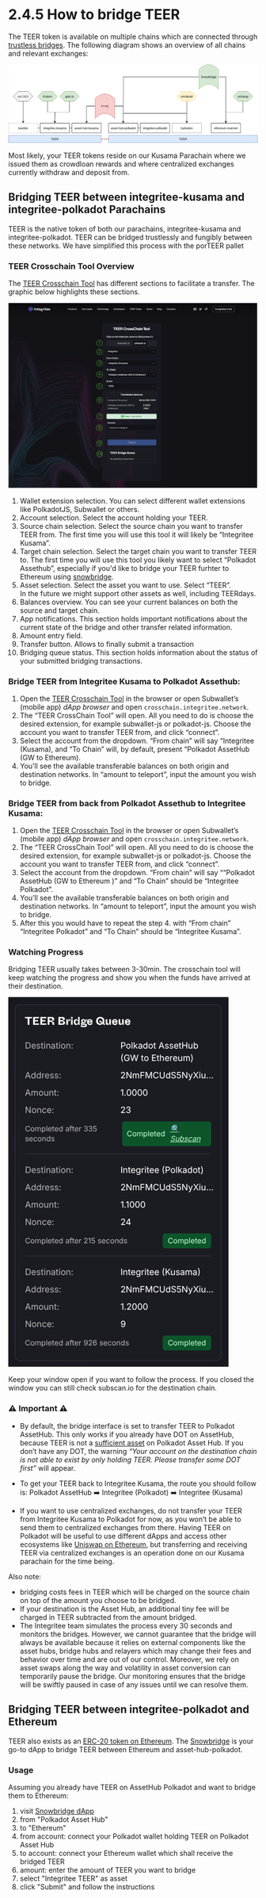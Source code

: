 # 2.4.5 How to bridge TEER

The TEER token is available on multiple chains which are connected through [trustless bridges](https://polkadot.com/get-started/bridges/). The following diagram shows an overview of all chains and relevant exchanges:

![TEER Bridge Overview](../../.gitbook/assets/TEER-bridge-overview.drawio.svg)

Most likely, your TEER tokens reside on our Kusama Parachain where we issued them as crowdloan rewards and where centralized exchanges currently withdraw and deposit from.

## Bridging TEER between integritee-kusama and integritee-polkadot Parachains

TEER is the native token of both our parachains, integritee-kusama and integritee-polkadot. TEER can be bridged trustlessly and fungibly between these networks. We have simplified this process with the porTEER pallet

### TEER Crosschain Tool Overview

The [TEER Crosschain Tool](https://crosschain.integritee.network) has different sections to facilitate a transfer.
The graphic below highlights these sections.

![TEER Crosschain tool](../../.gitbook/assets/TEER-crosschain-tool.png)

1. Wallet extension selection. 
   You can select different wallet extensions like PolkadotJS, Subwallet or others.
2. Account selection. 
   Select the account holding your TEER.
3. Source chain selection. 
   Select the source chain you want to transfer TEER from.  The first time you will use this tool it will likely be “Integritee Kusama”.
4. Target chain selection. 
   Select the target chain you want to transfer TEER to. The first time you will use this tool you likely want to select “Polkadot Assethub”, especially if you'd like to bridge your TEER furhter to Ethereum using [snowbridge](https://app.snowbridge.network).
5. Asset selection. 
   Select the asset you want to use. Select “TEER”.  
   In the future we might support other assets as well, including TEERdays.
6. Balances overview. 
   You can see your current balances on both the source and target chain.
7. App notifications. 
   This section holds important notifications about the current state of the bridge and other transfer related information.
8. Amount entry field.
9. Transfer button. 
   Allows to finally submit a transaction
10. Bridging queue status. 
    This section holds information about the status of your submitted bridging transactions.

### Bridge TEER from Integritee Kusama to Polkadot Assethub:

1.	Open the [TEER Crosschain Tool](https://crosschain.integritee.network) in the browser or open Subwallet’s (mobile app) *dApp browser* and open `crosschain.integritee.network`.
2.	The “TEER CrossChain Tool” will open. All you need to do is choose the desired extension, for example subwallet-js or polkadot-js. Choose the account you want to transfer TEER from, and click “connect”.
3.	Select the account from the dropdown. “From chain” will say “Integritee (Kusama), and “To Chain” will, by default, present “Polkadot AssetHub (GW to Ethereum).
4.	You’ll see the available transferable balances on both origin and destination networks. In “amount to teleport”, input the amount you wish to bridge.

### Bridge TEER from back from Polkadot Assethub to Integritee Kusama:

1.	Open the [TEER Crosschain Tool](https://crosschain.integritee.network) in the browser or open Subwallet’s (mobile app) *dApp browser* and open `crosschain.integritee.network`.
2.	The “TEER CrossChain Tool” will open. All you need to do is choose the desired extension, for example subwallet-js or polkadot-js. Choose the account you want to transfer TEER from, and click “connect”.
3.	Select the account from the dropdown. “From chain” will say ““Polkadot AssetHub (GW to Ethereum )” and “To Chain” should be “Integritee Polkadot”.
4.	You’ll see the available transferable balances on both origin and destination networks. In “amount to teleport”, input the amount you wish to bridge.
5.	After this you would have to repeat the step 4. with “From chain” “Integritee Polkadot” and “To Chain” should be “Integritee Kusama”.

### Watching Progress

Bridging TEER usually takes between 3-30min. The crosschain tool will keep watching the progress and show you when the funds have arrived at their destination.

![TEER Crosschain tool - Bridging in progress](../../.gitbook/assets/TEER-bridge-queue-successx3.png)

Keep your window open if you want to follow the process. If you closed the window you can still check subscan.io for the destination chain.

### ⚠️ Important ⚠️
* By default, the bridge interface is set to transfer TEER to Polkadot AssetHub. This only works if you already have DOT on AssetHub, because TEER is not a [sufficient asset](https://wiki.polkadot.com/learn/learn-accounts/#existential-deposit-and-reaping) on Polkadot Asset Hub. If you don’t have any DOT, the warning *“Your account on the destination chain is not able to exist by only holding TEER. Please transfer some DOT first”* will appear.

* To get your TEER back to Integritee Kusama, the route you should follow is:
Polkadot AssetHub ➡️ Integritee (Polkadot) ➡️ Integritee (Kusama)

* If you want to use centralized exchanges, do not transfer your TEER from Integritee Kusama to Polkadot for now, as you won’t be able to send them to centralized exchanges from there. Having TEER on Polkadot will be useful to use different dApps and access other ecosystems like [Uniswap on Ethereum](https://app.uniswap.org/explore/tokens/ethereum/0x769916A66fDAC0E3D57363129caac59386ea622B?inputCurrency=NATIVE), but transferring and receiving TEER via centralized exchanges is an operation done on our Kusama parachain for the time being.


Also note:
* bridging costs fees in TEER which will be charged on the source chain on top of the amount you choose to be bridged.
* If your destination is the Asset Hub, an additional tiny fee will be charged in TEER subtracted from the amount bridged.
* The Integritee team simulates the process every 30 seconds and monitors the bridges. However, we cannot guarantee that the bridge will always be available because it relies on external components like the asset hubs, bridge hubs and relayers which may change their fees and behavior over time and are out of our control. Moreover, we rely on asset swaps along the way and volatility in asset conversion can temporarily pause the bridge. Our monitoring ensures that the bridge will be swiftly paused in case of any issues until we can resolve them.

## Bridging TEER between integritee-polkadot and Ethereum

TEER also exists as an [ERC-20 token on Ethereum](https://etherscan.io/token/0x769916a66fdac0e3d57363129caac59386ea622b). The [Snowbridge](https://app.snowbridge.network/) is your go-to dApp to bridge TEER between Ethereum and asset-hub-polkadot.

### Usage

Assuming you already have TEER on AssetHub Polkadot and want to bridge them to Ethereum:
1. visit [Snowbridge dApp](https://app.snowbridge.network/)
2. from "Polkadot Asset Hub"
3. to "Ethereum"
4. from account: connect your Polkadot wallet holding TEER on Polkadot Asset Hub
5. to account: connect your Ethereum wallet which shall receive the bridged TEER
6. amount: enter the amount of TEER you want to bridge
7. select "Integritee TEER" as asset
8. click "Submit" and follow the instructions







